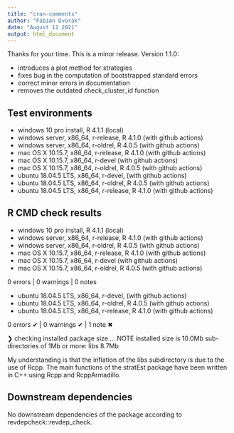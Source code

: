 ```yaml
---
title: "cran-comments"
author: "Fabian Dvorak"
date: "August 11 2021"
output: html_document
---
```


Thanks for your time. This is a minor release. Version 1.1.0:

* introduces a plot method for strategies
* fixes bug in the computation of bootstrapped standard errors
* correct minor errors in documentation
* removes the outdated check_cluster_id function

## Test environments
* windows 10 pro install, R 4.1.1                (local)
* windows server, x86_64, r-release, R 4.1.0     (with github actions)
* windows server, x86_64, r-oldrel, R 4.0.5      (with github actions)
* mac OS X	10.15.7, x86_64, r-release, R 4.1.0  (with github actions)
* mac OS X	10.15.7, x86_64, r-devel             (with github actions)
* mac OS X	10.15.7, x86_64, r-oldrel, R 4.0.5   (with github actions)
* ubuntu 18.04.5 LTS, x86_64, r-devel,           (with github actions)
* ubuntu 18.04.5 LTS, x86_64, r-oldrel, R 4.0.5  (with github actions)
* ubuntu 18.04.5 LTS, x86_64, r-release, R 4.1.0 (with github actions)


## R CMD check results
* windows 10 pro install, R 4.1.1                (local)
* windows server, x86_64, r-release, R 4.1.0     (with github actions)
* windows server, x86_64, r-oldrel, R 4.0.5      (with github actions)
* mac OS X	10.15.7, x86_64, r-release, R 4.1.0  (with github actions)
* mac OS X	10.15.7, x86_64, r-devel             (with github actions)
* mac OS X	10.15.7, x86_64, r-oldrel, R 4.0.5   (with github actions)

0 errors | 0 warnings | 0 notes

* ubuntu 18.04.5 LTS, x86_64, r-devel,           (with github actions)
* ubuntu 18.04.5 LTS, x86_64, r-oldrel, R 4.0.5  (with github actions)
* ubuntu 18.04.5 LTS, x86_64, r-release, R 4.1.0 (with github actions)

0 errors ✔ | 0 warnings ✔ | 1 note ✖

❯ checking installed package size ... NOTE
    installed size is 10.0Mb
    sub-directories of 1Mb or more:
      libs   8.7Mb

My understanding is that the inflation of the libs subdirectory is due to the use of Rcpp. The main functions of the stratEst package have been written in C++ using Rcpp and RcppArmadillo.


## Downstream dependencies
No downstream dependencies of the package according to revdepcheck::revdep_check.



